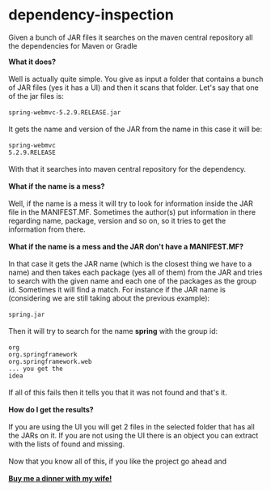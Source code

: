 # dependency-inspection
Given a bunch of JAR files it searches on the maven central repository all the dependencies for Maven or Gradle

<strong>What it does?</strong>
<br />
<br />
Well is actually quite simple.  You give as input a folder that contains a bunch of JAR files (yes it has a UI) and then it scans that folder.  Let's say that one of the jar files is:
<br />
<br />
<code>spring-webmvc-5.2.9.RELEASE.jar</code>
<br />
<br />
It gets the name and version of the JAR from the name in this case it will be:
<br />
<br />
<code>spring-webmvc</code><br />
<code>5.2.9.RELEASE</code>
<br />
<br />
With that it searches into maven central repository for the dependency.
<br />
<br />
<strong>What if the name is a mess?</strong>
<br />
<br />
Well, if the name is a mess it will try to look for information inside the JAR file in the MANIFEST.MF.  Sometimes the author(s) put information in there regarding name, package, version and so on, so it tries to get the information from there.
<br />
<br />
<strong>What if the name is a mess and the JAR don't have a MANIFEST.MF?</strong>
<br />
<br />
In that case it gets the JAR name (which is the closest thing we have to a name) and then takes each package (yes all of them) from the JAR and tries to search with the given name and each one of the packages as the group id.  Sometimes it will find a match. For instance if the JAR name is (considering we are still taking about the previous example):
<br />
<br />
<code>spring.jar</code>
<br />
<br />
Then it will try to search for the name <strong>spring</strong> with the group id:
<br />
<br />
<code>org</code>
<br />
<code>org.springframework</code>
<br />
<code>org.springframework.web</code>
<br />
<code>... you get the idea</code>
<br />
<br />
If all of this fails then it tells you that it was not found and that's it.
<br />
<br />
<strong>How do I get the results?</strong>
<br />
<br />
If you are using the UI you will get 2 files in the selected folder that has all the JARs on it.  If you are not using the UI there is an object you can extract with the lists of found and missing.
<br />
<br />
Now that you know all of this, if you like the project go ahead and <br /><br />
<a href="https://www.paypal.com/cgi-bin/webscr?cmd=_donations&business=CSQRVLE2D43NU&item_name=Buy+me+a+dinner+with+my+wife%21&currency_code=USD">
  <strong>Buy me a dinner with my wife!</strong>
</a>
